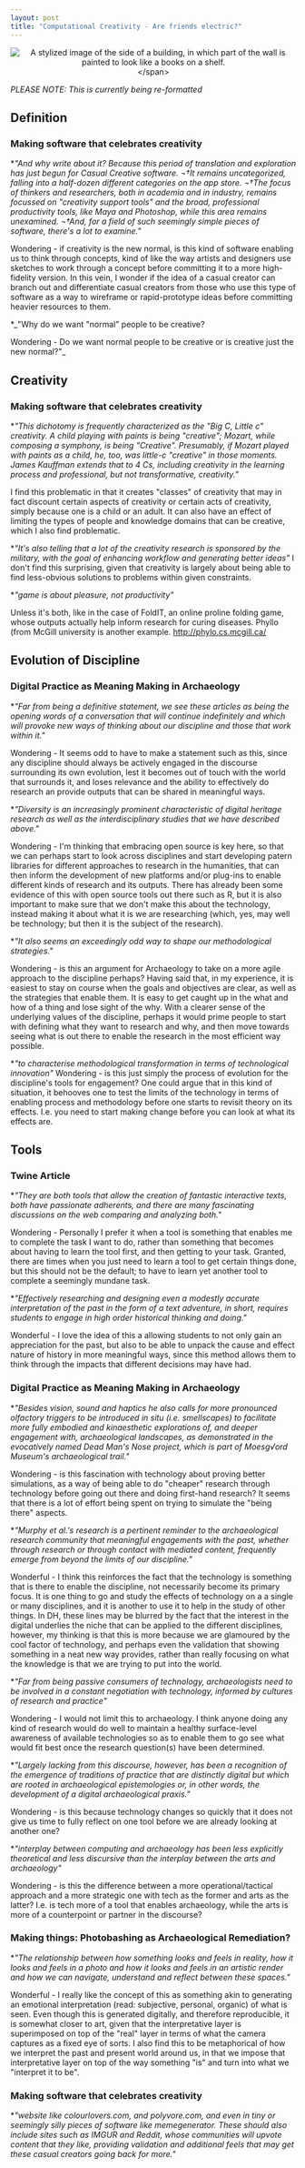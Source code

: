 ```yaml
---
layout: post
title: "Computational Creativity - Are friends electric?"
---
```


<span style="display:block;text-align:center">![ A stylized image of the side of a building, in which part of the wall is painted to look like a books on a shelf.](/images/public-humanities.jpg "Credit:https://www.flickr.com/photos/andrevanbortel/3745527869")</span>

_PLEASE NOTE: This is currently being re-formatted_
  
## Definition

### Making software that celebrates creativity
*_"And why write about it? Because this period of translation and exploration has just begun for Casual Creative software. ¬†It remains uncategorized, falling into a half-dozen different categories on the app store. ¬†The focus of thinkers and researchers, both in academia and in industry, remains focussed on "creativity support tools" and the broad, professional productivity tools, like Maya and Photoshop, while this area remains unexamined. ¬†And, for a field of such seemingly simple pieces of software, there's a lot to examine."_

Wondering - if creativity is the new normal, is this kind of software enabling us to think through concepts, kind of like the way artists and designers use sketches to work through a concept before committing it to a more high-fidelity version.  In this vein, I wonder if the idea of a casual creator can branch out and differentiate casual creators from those who use this type of software as a way to wireframe or rapid-prototype ideas before committing heavier resources to them. 

*_"Why do we want "normal" people to be creative? 
 
 Wondering - Do we want normal people to be creative or is creative just the new normal?"_

## Creativity

### Making software that celebrates creativity

*_"This dichotomy is frequently characterized as the "Big C, Little c" creativity. A child playing with paints is being "creative"; Mozart, while composing a symphony, is being "Creative". Presumably, if Mozart played with paints as a child, he, too, was little-c "creative" in those moments. James Kauffman extends that to 4 Cs, including creativity in the learning process and professional, but not transformative, creativity."_

I find this problematic in that it creates "classes" of creativity that may in fact discount certain aspects of creativity or certain acts of creativity, simply because one is a child or an adult. It can also have an effect of limiting the types of people and knowledge domains that can be creative, which I also find problematic.

*_"It's also telling that a lot of the creativity research is sponsored by the military, with the goal of enhancing workflow and generating better ideas"_
 I don't find this surprising, given that creativity is largely about being able to find less-obvious solutions to problems within given constraints.

*_"game is about pleasure, not productivity"_

Unless it's both, like in the case of FoldIT, an online proline folding game, whose outputs actually help inform research for curing diseases. Phyllo (from McGill university is another example. http://phylo.cs.mcgill.ca/
 
## Evolution of Discipline
### Digital Practice as Meaning Making in Archaeology

*_"Far from being a definitive statement, we see these articles as being the opening words of a conversation that will continue indefinitely and which will provoke new ways of thinking about our discipline and those that work within it."_  

Wondering - It seems odd to have to make a statement such as this, since any discipline should always be actively engaged in the discourse surrounding its own evolution, lest it becomes out of touch with the world that surrounds it, and loses relevance and the ability to effectively do research an provide outputs that can be shared in meaningful ways.

*_"Diversity is an increasingly prominent characteristic of digital heritage research as well as the interdisciplinary studies that we have described above."_

Wondering - I'm thinking that embracing open source is key here, so that we can perhaps start to look across disciplines and start developing patern libraries for different approaches to research in the humanities, that can then inform the development of new platforms and/or plug-ins to enable different kinds of research and its outputs. There has already been some evidence of this with open source tools out there such as R, but it is also important to make sure that we don't make this about the technology, instead making it about what it is we are researching (which, yes, may well be technology; but then it is the subject of the research).

*_"It also seems an exceedingly odd way to shape our methodological strategies."_

Wondering - is this an argument for Archaeology to take on a more agile approach to the discipline perhaps? Having said that, in my experience, it is easiest to stay on course when the goals and objectives are clear, as well as the strategies that enable them. It is easy to get caught up in the what and how of a thing and lose sight of the why. With a clearer sense of the underlying values of the discipline, perhaps it would prime people to start with defining what they want to research and why, and then move towards seeing what is out there to enable the research in the most efficient way possible.

*_"to characterise methodological transformation in terms of technological innovation"_
 Wondering - is this just simply the process of evolution for the discipline's tools for engagement? One could argue that in this kind of situation, it behooves one to test the limits of the technology in terms of enabling process and methodology before one starts to revisit theory on its effects. I.e. you need to start making change before you can look at what its effects are.

## Tools

### Twine Article

*_"They are both tools that allow the creation of fantastic interactive texts, both have passionate adherents, and there are many fascinating discussions on the web comparing and analyzing both."_

Wondering - Personally I prefer it when a tool is something that enables me to complete the task I want to do, rather than something that becomes about having to learn the tool first, and then getting to your task. Granted, there are times when you just need to learn a tool to get certain things done, but this should not be the default; to have to learn yet another tool to complete a seemingly mundane task.

*_"Effectively researching and designing even a modestly accurate interpretation of the past in the form of a text adventure, in short, requires students to engage in high order historical thinking and doing."_

Wonderful - I love the idea of this a allowing students to not only gain an appreciation for the past, but also to be able to unpack the cause and effect nature of history in more meaningful ways, since this method allows them to think through the impacts that different decisions may have had.

### Digital Practice as Meaning Making in Archaeology

*_"Besides vision, sound and haptics he also calls for more pronounced olfactory triggers to be introduced in situ (i.e. smellscapes) to facilitate more fully embodied and kinaesthetic explorations of, and deeper engagement with, archaeological landscapes, as demonstrated in the evocatively named Dead Man's Nose project, which is part of Moesg√ord Museum's archaeological trail."_

Wondering - is this fascination with technology about proving better simulations, as a way of being able to do "cheaper" research through technology before going out there and doing first-hand research? It seems that there is a lot of effort being spent on trying to simulate the "being there" aspects. 

*_"Murphy et al.'s research is a pertinent reminder to the archaeological research community that meaningful engagements with the past, whether through research or through contact with mediated content, frequently emerge from beyond the limits of our discipline."_

Wonderful - I think this reinforces the fact that the technology is something that is there to enable the discipline, not necessarily become its primary focus. It is one thing to go and study the effects of technology on a a single or many disciplines, and it is another to use it to help in the study of other things. In DH, these lines may be blurred by the fact that the interest in the digital underlies the niche that can be applied to the different disciplines, however, my thinking is that this is more because we are glamoured by the cool factor of technology, and perhaps even the validation that showing something in a neat new way provides, rather than really focusing on what the knowledge is that we are trying to put into the world.

*_"Far from being passive consumers of technology, archaeologists need to be involved in a constant negotiation with technology, informed by cultures of research and practice"_ 

Wondering - I would not limit this to archaeology. I think anyone doing any kind of research would do well to maintain a healthy surface-level awareness of available technologies so as to enable them to go see what would fit best once the research question(s) have been determined.

*_"Largely lacking from this discourse, however, has been a recognition of the emergence of traditions of practice that are distinctly digital but which are rooted in archaeological epistemologies or, in other words, the development of a digital archaeological praxis."_

Wondering - is this because technology changes so quickly that it does not give us time to fully reflect on one tool before we are already looking at another one?

*_"interplay between computing and archaeology has been less explicitly theoretical and less discursive than the interplay between the arts and archaeology"_

Wondering - is this the difference between a more operational/tactical approach and a more strategic one with tech as the former and arts as the latter? I.e. is tech more of a tool that enables archaeology, while the arts is more of a counterpoint or partner in the discourse?

### Making things: Photobashing as Archaeological Remediation?

*_"The relationship between how something looks and feels in reality, how it looks and feels in a photo and how it looks and feels in an artistic render and how we can navigate, understand and reflect between these spaces."_

Wonderful - I really like the concept of this as something akin to generating an emotional interpretation (read: subjective, personal, organic) of what is seen. Even though this is generated digitally, and therefore reproducible, it is somewhat closer to art, given  that the interpretative layer is superimposed on top of the "real" layer in terms of what the camera captures as a fixed eye of sorts.  I also find this to be metaphorical of how we interpret the past and present world around us, in that we impose that interpretative layer on top of the way something "is" and turn into what we "interpret it to be".

### Making software that celebrates creativity

*_"website like colourlovers.com, and polyvore.com, and even in tiny or seemingly silly pieces of software like memegenerator. 
 These should also include sites such as IMGUR and Reddit, whose communities will upvote content that they like, providing validation  and additional feels that may get these casual creators going back for more."_
